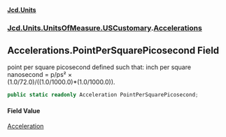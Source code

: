 #### [Jcd.Units](index.md 'index')
### [Jcd.Units.UnitsOfMeasure.USCustomary](Jcd.Units.UnitsOfMeasure.USCustomary.md 'Jcd.Units.UnitsOfMeasure.USCustomary').[Accelerations](Accelerations.md 'Jcd.Units.UnitsOfMeasure.USCustomary.Accelerations')

## Accelerations.PointPerSquarePicosecond Field

point per square picosecond defined such that: inch per square nanosecond = p/ps² ×  
(1.0/72.0)/((1.0/1000.0)*(1.0/1000.0)).

```csharp
public static readonly Acceleration PointPerSquarePicosecond;
```

#### Field Value
[Acceleration](Acceleration.md 'Jcd.Units.UnitTypes.Acceleration')